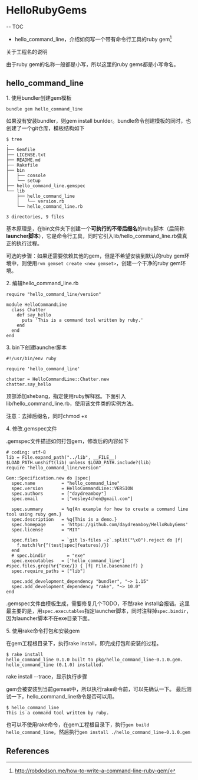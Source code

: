 # HelloRubyGems
--
TOC

* hello\_command\_line，介绍如何写一个带有命令行工具的ruby gem[^1]


关于工程名的说明
>
由于ruby gem的名称一般都是小写，所以这里的ruby gems都是小写命名。

## hello\_command\_line

1\. 使用bundler创建gem模板

```
bundle gem hello_command_line
```

如果没有安装bundler，则gem install bunlder。bundle命令创建模板的同时，也创建了一个git仓库，模板结构如下

```
$ tree 
.
├── Gemfile
├── LICENSE.txt
├── README.md
├── Rakefile
├── bin
│   ├── console
│   └── setup
├── hello_command_line.gemspec
└── lib
    ├── hello_command_line
    │   └── version.rb
    └── hello_command_line.rb

3 directories, 9 files
```

基本原理是，在bin文件夹下创建一个<b>可执行的不带后缀名</b>的ruby脚本（后简称<b>launcher脚本</b>），它是命令行工具，同时它引入lib/hello\_command\_line.rb做真正的执行过程。

>
可选的步骤：如果还需要依赖其他的gem，但是不希望安装到默认的ruby gem环境中，则使用`rvm gemset create <new gemset>`，创建一个干净的ruby gem环境。

2\. 编辑hello\_command\_line.rb

```
require "hello_command_line/version"

module HelloCommandLine
  class Chatter
    def say_hello
      puts 'This is a command tool written by ruby.'
    end
  end
end
```

3\. bin下创建launcher脚本

```
#!/usr/bin/env ruby

require 'hello_command_line'

chatter = HelloCommandLine::Chatter.new
chatter.say_hello
```

顶部添加shebang，指定使用ruby解释器。下面引入lib/hello\_command\_line.rb，使用该文件类的实例方法。

>
注意：去掉后缀名，同时chmod +x

4\. 修改.gemspec文件

.gemspec文件描述如何打包gem，修改后的内容如下

```
# coding: utf-8
lib = File.expand_path("../lib", __FILE__)
$LOAD_PATH.unshift(lib) unless $LOAD_PATH.include?(lib)
require "hello_command_line/version"

Gem::Specification.new do |spec|
  spec.name          = "hello_command_line"
  spec.version       = HelloCommandLine::VERSION
  spec.authors       = ["daydreamboy"]
  spec.email         = ["wesley4chen@gmail.com"]

  spec.summary       = %q{An example for how to create a command line tool using ruby gem.}
  spec.description   = %q{This is a demo.}
  spec.homepage      = 'https://github.com/daydreamboy/HelloRubyGems'
  spec.license       = "MIT"

  spec.files         = `git ls-files -z`.split("\x0").reject do |f|
    f.match(%r{^(test|spec|features)/})
  end
  # spec.bindir        = "exe"
  spec.executables   = ['hello_command_line'] #spec.files.grep(%r{^exe/}) { |f| File.basename(f) }
  spec.require_paths = ["lib"]

  spec.add_development_dependency "bundler", "~> 1.15"
  spec.add_development_dependency "rake", "~> 10.0"
end
```

.gemspec文件由模板生成，需要修复几个TODO，不然rake install会报错。这里最主要的是，用`spec.executables`指定launcher脚本，同时注释掉`spec.bindir`，因为launcher脚本不在exe目录下面。

5\. 使用rake命令打包和安装gem

在gem工程根目录下，执行rake install，即完成打包和安装的过程。

```
$ rake install
hello_command_line 0.1.0 built to pkg/hello_command_line-0.1.0.gem.
hello_command_line (0.1.0) installed.
```
>
rake install --trace，显示执行步骤

gem会被安装到当前gemset中，所以执行rake命令前，可以先确认一下。
最后测试一下，hello\_command\_line命令是否可以用。

```
$ hello_command_line
This is a command tool written by ruby.
```

>
也可以不使用rake命令，在gem工程根目录下，执行`gem build hello_command_line`，然后执行`gem install ./hello_command_line-0.1.0.gem`


References
--
[^1]: http://robdodson.me/how-to-write-a-command-line-ruby-gem/
